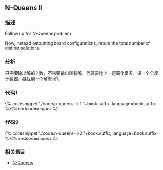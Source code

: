 ## N-Queens II


### 描述

Follow up for N-Queens problem.

Now, instead outputting board configurations, return the total number of distinct solutions.


### 分析

只需要输出解的个数，不需要输出所有解，代码要比上一题简化很多。设一个全局计数器，每找到一个解就增1。


### 代码1

{% codesnippet "./code/n-queens-ii-1."+book.suffix, language=book.suffix %}{% endcodesnippet %}


### 代码2

{% codesnippet "./code/n-queens-ii-2."+book.suffix, language=book.suffix %}{% endcodesnippet %}


### 相关题目

* [N-Queens](n-queens.md)
